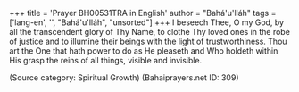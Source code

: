 +++
title = 'Prayer BH00531TRA in English'
author = "Bahá'u'lláh"
tags = ['lang-en', '', "Bahá'u'lláh", "unsorted"]
+++
I beseech Thee, O my God, by all the transcendent glory of Thy Name, to clothe Thy loved ones in the robe of justice and to illumine their beings with the light of trustworthiness.  Thou art the One that hath power to do as He pleaseth and Who holdeth within His grasp the reins of all things, visible and invisible.

(Source category: Spiritual Growth)
(Bahaiprayers.net ID: 309)
